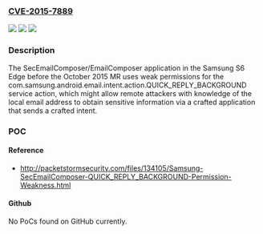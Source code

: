 ### [CVE-2015-7889](https://cve.mitre.org/cgi-bin/cvename.cgi?name=CVE-2015-7889)
![](https://img.shields.io/static/v1?label=Product&message=n%2Fa&color=blue)
![](https://img.shields.io/static/v1?label=Version&message=n%2Fa&color=blue)
![](https://img.shields.io/static/v1?label=Vulnerability&message=n%2Fa&color=brighgreen)

### Description

The SecEmailComposer/EmailComposer application in the Samsung S6 Edge before the October 2015 MR uses weak permissions for the com.samsung.android.email.intent.action.QUICK_REPLY_BACKGROUND service action, which might allow remote attackers with knowledge of the local email address to obtain sensitive information via a crafted application that sends a crafted intent.

### POC

#### Reference
- http://packetstormsecurity.com/files/134105/Samsung-SecEmailComposer-QUICK_REPLY_BACKGROUND-Permission-Weakness.html

#### Github
No PoCs found on GitHub currently.

